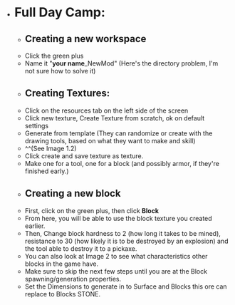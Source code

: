 * # Full Day Camp:
  * ## Creating a new workspace
   * Click the green plus
   * Name it "**your name**_NewMod" (Here's the directory problem, I'm not sure how to solve it)
  * ## Creating Textures:
   * Click on the resources tab on the left side of the screen
   * Click new texture, Create Texture from scratch, ok on default settings
   * Generate from template (They can randomize or create with the drawing tools, based on what they want to make and skill)
   * ^^(See Image 1.2)
   * Click create and save texture as texture.
   * Make one for a tool, one for a block (and possibly armor, if they're finished early.)   
  * ## Creating a new block
   * First, click on the green plus, then click **Block**
   * From here, you will be able to use the block texture you created earlier. 
   * Then, Change block hardness to 2 (how long it takes to be mined), resistance to 30 (how likely it is to be destroyed by an explosion) and the tool able to destroy it to a pickaxe. 
   * You can also look at Image 2 to see what characteristics other blocks in the game have.
   * Make sure to skip the next few steps until you are at the Block spawning/generation properties.
   * Set the Dimensions to generate in to Surface and Blocks this ore can replace to Blocks STONE.
   
